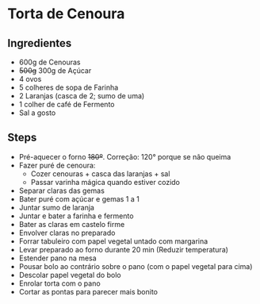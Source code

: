 # Torta de Cenoura

## Ingredientes

  * 600g de Cenouras
  * ~~500g~~ 300g de Açúcar
  * 4 ovos
  * 5 colheres de sopa de Farinha
  * 2 Laranjas (casca de 2; sumo de uma)
  * 1 colher de café de Fermento
  * Sal a gosto

## Steps

  - Pré-aquecer o forno ~~180º~~. Correção: 120° porque se não queima
  - Fazer puré de cenoura:
     - Cozer cenouras + casca das laranjas + sal
     - Passar varinha mágica quando estiver cozido
  - Separar claras das gemas
  - Bater puré com açúcar e gemas 1 a 1
  - Juntar sumo de laranja
  - Juntar e bater a farinha e fermento
  - Bater as claras em castelo firme 
  - Envolver claras no preparado
  - Forrar tabuleiro com papel vegetal untado com margarina
  - Levar preparado ao forno durante 20 min (Reduzir temperatura)
  - Estender pano na mesa
  - Pousar bolo ao contrário sobre o pano (com o papel vegetal para cima)
  - Descolar papel vegetal do bolo
  - Enrolar torta com o pano
  - Cortar as pontas para parecer mais bonito

